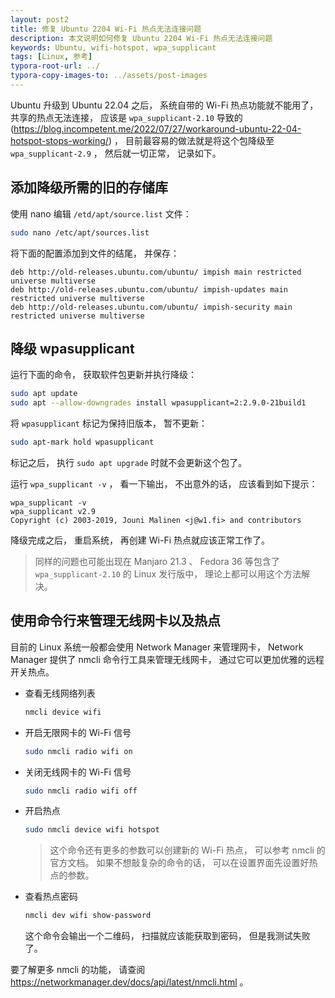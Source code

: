 ```yaml
---
layout: post2
title: 修复 Ubuntu 2204 Wi-Fi 热点无法连接问题
description: 本文说明如何修复 Ubuntu 2204 Wi-Fi 热点无法连接问题
keywords: Ubuntu, wifi-hotspot, wpa_supplicant
tags: [Linux, 参考]
typora-root-url: ../
typora-copy-images-to: ../assets/post-images
---
```


Ubuntu 升级到 Ubuntu 22.04 之后， 系统自带的 Wi-Fi 热点功能就不能用了， 共享的热点无法连接， 应该是 `wpa_supplicant-2.10` 导致的 (<https://blog.incompetent.me/2022/07/27/workaround-ubuntu-22-04-hotspot-stops-working/>) ， 目前最容易的做法就是将这个包降级至 `wpa_supplicant-2.9` ， 然后就一切正常， 记录如下。

## 添加降级所需的旧的存储库

使用 nano 编辑 `/etd/apt/source.list` 文件：

```sh
sudo nano /etc/apt/sources.list
```

将下面的配置添加到文件的结尾， 并保存：

```
deb http://old-releases.ubuntu.com/ubuntu/ impish main restricted universe multiverse
deb http://old-releases.ubuntu.com/ubuntu/ impish-updates main restricted universe multiverse
deb http://old-releases.ubuntu.com/ubuntu/ impish-security main restricted universe multiverse
```

## 降级 wpasupplicant

运行下面的命令， 获取软件包更新并执行降级：

```sh
sudo apt update
sudo apt --allow-downgrades install wpasupplicant=2:2.9.0-21build1
```

将 `wpasupplicant` 标记为保持旧版本， 暂不更新：

```sh
sudo apt-mark hold wpasupplicant
```

标记之后， 执行 `sudo apt upgrade` 时就不会更新这个包了。

运行 `wpa_supplicant -v` ， 看一下输出， 不出意外的话， 应该看到如下提示：

```
wpa_supplicant -v
wpa_supplicant v2.9
Copyright (c) 2003-2019, Jouni Malinen <j@w1.fi> and contributors
```

降级完成之后， 重启系统， 再创建 Wi-Fi 热点就应该正常工作了。

> 同样的问题也可能出现在 Manjaro 21.3 、 Fedora 36 等包含了 `wpa_supplicant-2.10` 的 Linux 发行版中， 理论上都可以用这个方法解决。

## 使用命令行来管理无线网卡以及热点

目前的 Linux 系统一般都会使用 Network Manager 来管理网卡， Network Manager 提供了 nmcli 命令行工具来管理无线网卡， 通过它可以更加优雅的远程开关热点。

- 查看无线网络列表

  ```sh
  nmcli device wifi
  ```

- 开启无限网卡的 Wi-Fi 信号

  ```sh
  sudo nmcli radio wifi on
  ```

- 关闭无线网卡的 Wi-Fi 信号

  ```sh
  sudo nmcli radio wifi off
  ```

- 开启热点

  ```sh
  sudo nmcli device wifi hotspot
  ```

  > 这个命令还有更多的参数可以创建新的 Wi-Fi 热点， 可以参考 nmcli 的官方文档。 如果不想敲复杂的命令的话， 可以在设置界面先设置好热点的参数。

- 查看热点密码

  ```sh
  nmcli dev wifi show-password
  ```

  这个命令会输出一个二维码， 扫描就应该能获取到密码， 但是我测试失败了。

要了解更多 nmcli 的功能， 请查阅 <https://networkmanager.dev/docs/api/latest/nmcli.html> 。

